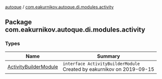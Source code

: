 [autoque](../index.md) / [com.eakurnikov.autoque.di.modules.activity](./index.md)

## Package com.eakurnikov.autoque.di.modules.activity

### Types

| Name | Summary |
|---|---|
| [ActivityBuilderModule](-activity-builder-module/index.md) | `interface ActivityBuilderModule`<br>Created by eakurnikov on 2019-09-15 |
